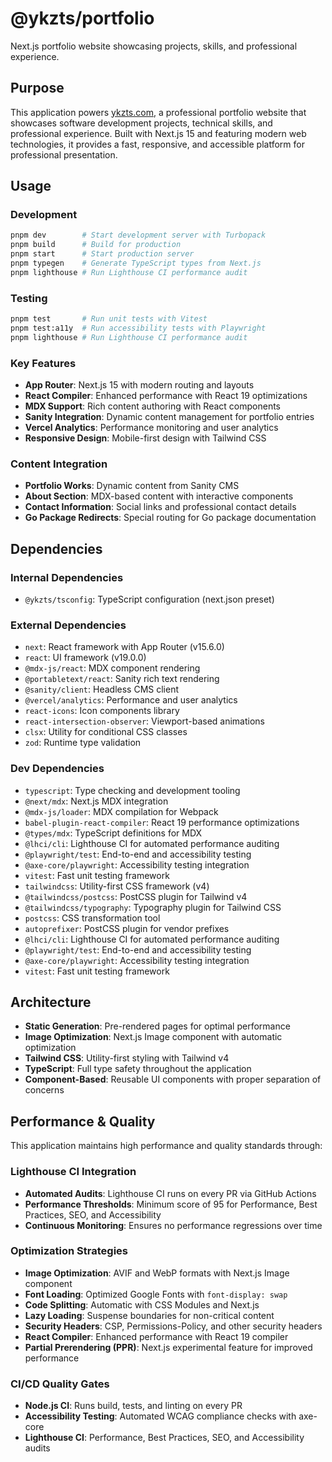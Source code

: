 # @ykzts/portfolio

Next.js portfolio website showcasing projects, skills, and professional experience.

## Purpose

This application powers [ykzts.com](https://ykzts.com/), a professional portfolio website that showcases software development projects, technical skills, and professional experience. Built with Next.js 15 and featuring modern web technologies, it provides a fast, responsive, and accessible platform for professional presentation.

## Usage

### Development

```bash
pnpm dev        # Start development server with Turbopack
pnpm build      # Build for production
pnpm start      # Start production server
pnpm typegen    # Generate TypeScript types from Next.js
pnpm lighthouse # Run Lighthouse CI performance audit
```

### Testing

```bash
pnpm test       # Run unit tests with Vitest
pnpm test:a11y  # Run accessibility tests with Playwright
pnpm lighthouse # Run Lighthouse CI performance audit
```

### Key Features

- **App Router**: Next.js 15 with modern routing and layouts
- **React Compiler**: Enhanced performance with React 19 optimizations
- **MDX Support**: Rich content authoring with React components
- **Sanity Integration**: Dynamic content management for portfolio entries
- **Vercel Analytics**: Performance monitoring and user analytics
- **Responsive Design**: Mobile-first design with Tailwind CSS

### Content Integration

- **Portfolio Works**: Dynamic content from Sanity CMS
- **About Section**: MDX-based content with interactive components
- **Contact Information**: Social links and professional contact details
- **Go Package Redirects**: Special routing for Go package documentation

## Dependencies

### Internal Dependencies
- `@ykzts/tsconfig`: TypeScript configuration (next.json preset)

### External Dependencies
- `next`: React framework with App Router (v15.6.0)
- `react`: UI framework (v19.0.0)
- `@mdx-js/react`: MDX component rendering
- `@portabletext/react`: Sanity rich text rendering
- `@sanity/client`: Headless CMS client
- `@vercel/analytics`: Performance and user analytics
- `react-icons`: Icon components library
- `react-intersection-observer`: Viewport-based animations
- `clsx`: Utility for conditional CSS classes
- `zod`: Runtime type validation

### Dev Dependencies
- `typescript`: Type checking and development tooling
- `@next/mdx`: Next.js MDX integration
- `@mdx-js/loader`: MDX compilation for Webpack
- `babel-plugin-react-compiler`: React 19 performance optimizations
- `@types/mdx`: TypeScript definitions for MDX
- `@lhci/cli`: Lighthouse CI for automated performance auditing
- `@playwright/test`: End-to-end and accessibility testing
- `@axe-core/playwright`: Accessibility testing integration
- `vitest`: Fast unit testing framework
- `tailwindcss`: Utility-first CSS framework (v4)
- `@tailwindcss/postcss`: PostCSS plugin for Tailwind v4
- `@tailwindcss/typography`: Typography plugin for Tailwind CSS
- `postcss`: CSS transformation tool
- `autoprefixer`: PostCSS plugin for vendor prefixes
- `@lhci/cli`: Lighthouse CI for automated performance auditing
- `@playwright/test`: End-to-end and accessibility testing
- `@axe-core/playwright`: Accessibility testing integration
- `vitest`: Fast unit testing framework

## Architecture

- **Static Generation**: Pre-rendered pages for optimal performance
- **Image Optimization**: Next.js Image component with automatic optimization
- **Tailwind CSS**: Utility-first styling with Tailwind v4
- **TypeScript**: Full type safety throughout the application
- **Component-Based**: Reusable UI components with proper separation of concerns

## Performance & Quality

This application maintains high performance and quality standards through:

### Lighthouse CI Integration
- **Automated Audits**: Lighthouse CI runs on every PR via GitHub Actions
- **Performance Thresholds**: Minimum score of 95 for Performance, Best Practices, SEO, and Accessibility
- **Continuous Monitoring**: Ensures no performance regressions over time

### Optimization Strategies
- **Image Optimization**: AVIF and WebP formats with Next.js Image component
- **Font Loading**: Optimized Google Fonts with `font-display: swap`
- **Code Splitting**: Automatic with CSS Modules and Next.js
- **Lazy Loading**: Suspense boundaries for non-critical content
- **Security Headers**: CSP, Permissions-Policy, and other security headers
- **React Compiler**: Enhanced performance with React 19 compiler
- **Partial Prerendering (PPR)**: Next.js experimental feature for improved performance

### CI/CD Quality Gates
- **Node.js CI**: Runs build, tests, and linting on every PR
- **Accessibility Testing**: Automated WCAG compliance checks with axe-core
- **Lighthouse CI**: Performance, Best Practices, SEO, and Accessibility audits
